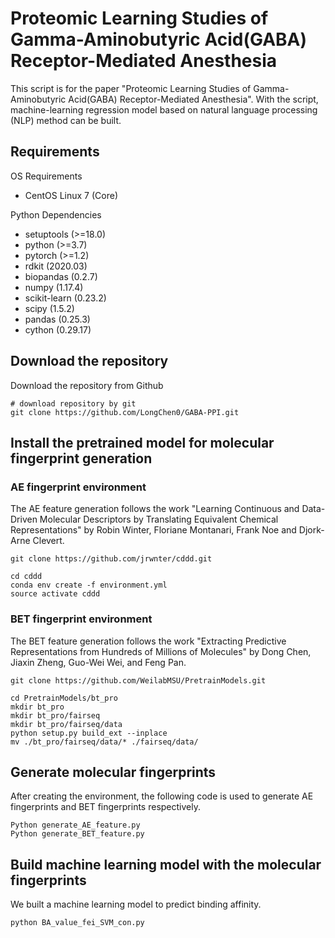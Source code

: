 # Proteomic Learning Studies of Gamma-Aminobutyric Acid(GABA) Receptor-Mediated Anesthesia
This script is for the paper "Proteomic Learning Studies of Gamma-Aminobutyric Acid(GABA) Receptor-Mediated Anesthesia". With the script, machine-learning regression model based on natural language processing (NLP) method can be built.
## Requirements
OS Requirements
* CentOS Linux 7 (Core)

Python Dependencies
* setuptools (>=18.0)
* python (>=3.7)
* pytorch (>=1.2)
* rdkit (2020.03)
* biopandas (0.2.7)
* numpy (1.17.4)
* scikit-learn (0.23.2)
* scipy (1.5.2)
* pandas (0.25.3)
* cython (0.29.17)
## Download the repository
Download the repository from Github
```
# download repository by git  
git clone https://github.com/LongChen0/GABA-PPI.git
```
## Install the pretrained model for molecular fingerprint generation
### AE fingerprint environment
The AE feature generation follows the work "Learning Continuous and Data-Driven Molecular Descriptors by Translating Equivalent Chemical Representations" by Robin Winter, Floriane Montanari, Frank Noe and Djork-Arne Clevert.
```
git clone https://github.com/jrwnter/cddd.git

cd cddd
conda env create -f environment.yml
source activate cddd
```
### BET fingerprint environment
The BET feature generation follows the work "Extracting Predictive Representations from Hundreds of Millions of Molecules" by Dong Chen, Jiaxin Zheng, Guo-Wei Wei, and Feng Pan.
```
git clone https://github.com/WeilabMSU/PretrainModels.git

cd PretrainModels/bt_pro
mkdir bt_pro
mkdir bt_pro/fairseq
mkdir bt_pro/fairseq/data
python setup.py build_ext --inplace
mv ./bt_pro/fairseq/data/* ./fairseq/data/
```
## Generate molecular fingerprints
After creating the environment, the following code is used to generate AE fingerprints and BET fingerprints respectively.
```
Python generate_AE_feature.py
Python generate_BET_feature.py
```

## Build machine learning model with the molecular fingerprints
We built a machine learning model to predict binding affinity.
```
python BA_value_fei_SVM_con.py
```
